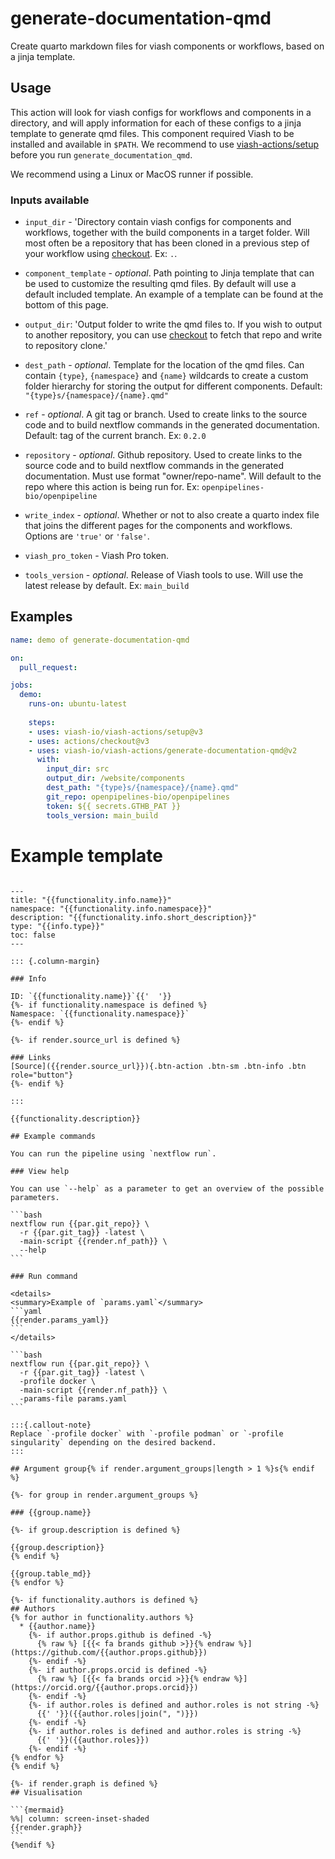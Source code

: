 # generate-documentation-qmd

Create quarto markdown files for viash components or workflows, based on a jinja template.

## Usage

This action will look for viash configs for workflows and components in a directory, 
and will apply information for each of these configs to a jinja template to generate qmd files.
This component required Viash to be installed and available in `$PATH`. We recommend to use [viash-actions/setup](https://github.com/viash-io/viash-actions/tree/main/setup) before you run `generate_documentation_qmd`.

We recommend using a Linux or MacOS runner if possible.

### Inputs available

* `input_dir` - 'Directory contain viash configs for components and workflows, together with the build components in a target folder. Will most often be a repository that has been cloned in a previous step of your workflow using [checkout](https://github.com/marketplace/actions/checkout). Ex: `.`.

* `component_template` - _optional_. Path pointing to Jinja template that can be used to customize the resulting qmd files. By default will use a default included template. An example of a template can be found at the bottom of this page.

* `output_dir`: 'Output folder to write the qmd files to. If you wish to output to another repository, you can use [checkout](https://github.com/marketplace/actions/checkout) to fetch that repo and write to repository clone.'

* `dest_path` - _optional_. Template for the location of the qmd files. Can contain `{type}`, `{namespace}` and `{name}` wildcards to create a custom folder hierarchy for storing the output for different components. Default: `"{type}s/{namespace}/{name}.qmd"`

* `ref` - _optional_. A git tag or branch. Used to create links to the source code and to build nextflow commands in the generated documentation. Default: tag of the current branch. Ex: `0.2.0`

* `repository` - _optional_. Github repository. Used to create links to the source code and to build nextflow commands in the generated documentation. Must use format "owner/repo-name". Will default to the repo where this action is being run for. Ex: `openpipelines-bio/openpipeline`

* `write_index` - _optional_. Whether or not to also create a quarto index file that joins the different pages for the components and workflows. Options are `'true'` or `'false'`.

* `viash_pro_token` - Viash Pro token.

* `tools_version` - _optional_. Release of Viash tools to use. Will use the latest release by default. Ex: `main_build`


## Examples

```yaml
name: demo of generate-documentation-qmd

on:
  pull_request:

jobs:
  demo:
    runs-on: ubuntu-latest
    
    steps:
    - uses: viash-io/viash-actions/setup@v3
    - uses: actions/checkout@v3
    - uses: viash-io/viash-actions/generate-documentation-qmd@v2
      with:
        input_dir: src
        output_dir: /website/components
        dest_path: "{type}s/{namespace}/{name}.qmd"
        git_repo: openpipelines-bio/openpipelines
        token: ${{ secrets.GTHB_PAT }}
        tools_version: main_build
```

# Example template

````

---
title: "{{functionality.info.name}}"
namespace: "{{functionality.info.namespace}}"
description: "{{functionality.info.short_description}}"
type: "{{info.type}}"
toc: false
---

::: {.column-margin}

### Info

ID: `{{functionality.name}}`{{'  '}}
{%- if functionality.namespace is defined %}
Namespace: `{{functionality.namespace}}`
{%- endif %}

{%- if render.source_url is defined %}

### Links
[Source]({{render.source_url}}){.btn-action .btn-sm .btn-info .btn role="button"}
{%- endif %}

:::

{{functionality.description}}

## Example commands

You can run the pipeline using `nextflow run`.

### View help

You can use `--help` as a parameter to get an overview of the possible parameters.

```bash
nextflow run {{par.git_repo}} \
  -r {{par.git_tag}} -latest \
  -main-script {{render.nf_path}} \
  --help
```

### Run command

<details>
<summary>Example of `params.yaml`</summary>
```yaml
{{render.params_yaml}}
```
</details>

```bash
nextflow run {{par.git_repo}} \
  -r {{par.git_tag}} -latest \
  -profile docker \
  -main-script {{render.nf_path}} \
  -params-file params.yaml
```

:::{.callout-note}
Replace `-profile docker` with `-profile podman` or `-profile singularity` depending on the desired backend.
:::

## Argument group{% if render.argument_groups|length > 1 %}s{% endif %}

{%- for group in render.argument_groups %}

### {{group.name}}

{%- if group.description is defined %}

{{group.description}}
{% endif %}

{{group.table_md}}
{% endfor %}

{%- if functionality.authors is defined %}
## Authors
{% for author in functionality.authors %}
  * {{author.name}}
    {%- if author.props.github is defined -%}
      {% raw %} [{{< fa brands github >}}{% endraw %}](https://github.com/{{author.props.github}})
    {%- endif -%}
    {%- if author.props.orcid is defined -%}
      {% raw %} [{{< fa brands orcid >}}{% endraw %}](https://orcid.org/{{author.props.orcid}})
    {%- endif -%}
    {%- if author.roles is defined and author.roles is not string -%}
      {{' '}}({{author.roles|join(", ")}})
    {%- endif -%}
    {%- if author.roles is defined and author.roles is string -%}
      {{' '}}({{author.roles}})
    {%- endif -%}
{% endfor %}
{% endif %}

{%- if render.graph is defined %}
## Visualisation

```{mermaid}
%%| column: screen-inset-shaded
{{render.graph}}
```
{%endif %}


````